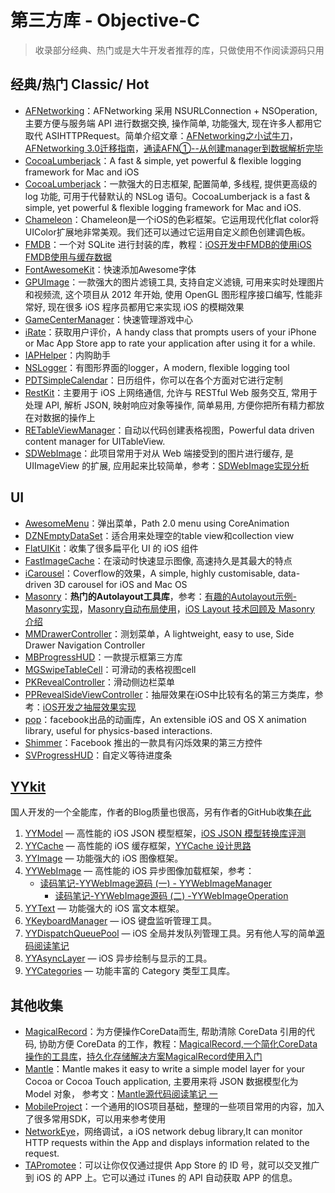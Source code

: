 # 第三方库 - Objective-C
> 收录部分经典、热门或是大牛开发者推荐的库，只做使用不作阅读源码只用

## 经典/热门 Classic/ Hot
- [AFNetworking][1]：AFNetworking 采用 NSURLConnection + NSOperation, 主要方便与服务端 API 进行数据交换, 操作简单, 功能强大, 现在许多人都用它取代 ASIHTTPRequest。简单介绍文章：[AFNetworking之小试牛刀][2]，[AFNetworking 3.0迁移指南][3]，[通读AFN①--从创建manager到数据解析完毕][4]
- [CocoaLumberjack][5]：A fast & simple, yet powerful & flexible logging framework for Mac and iOS
- [CocoaLumberjack][6]：一款强大的日志框架, 配置简单, 多线程, 提供更高级的 log 功能, 可用于代替默认的 NSLog 语句。CocoaLumberjack is a fast & simple, yet powerful & flexible logging framework for Mac and iOS.
- [Chameleon][7]：Chameleon是一个iOS的色彩框架。它运用现代化flat color将UIColor扩展地非常美观。我们还可以通过它运用自定义颜色创建调色板。
- [FMDB][8]：一个对 SQLite 进行封装的库，教程：[iOS开发中FMDB的使用][9][iOS FMDB使用与缓存数据][10]
- [FontAwesomeKit][11]：快速添加Awesome字体
- [GPUImage][12]：一款强大的图片滤镜工具, 支持自定义滤镜, 可用来实时处理图片和视频流, 这个项目从 2012 年开始, 使用 OpenGL 图形程序接口编写, 性能非常好, 现在很多 iOS 程序员都用它来实现 iOS 的模糊效果
- [GameCenterManager][13]：快速管理游戏中心
- [iRate][14]：获取用户评价，A handy class that prompts users of your iPhone or Mac App Store app to rate your application after using it for a while. 
- [IAPHelper][15]：内购助手
- [NSLogger][16]：有图形界面的logger，A modern, flexible logging tool
- [PDTSimpleCalendar][17]：日历组件，你可以在各个方面对它进行定制
- [RestKit][18]：主要用于 iOS 上网络通信, 允许与 RESTful Web 服务交互, 常用于处理 API, 解析 JSON, 映射响应对象等操作, 简单易用, 方便你把所有精力都放在对数据的操作上
- [RETableViewManager][19]：自动以代码创建表格视图，Powerful data driven content manager for UITableView.
- [SDWebImage][20]：此项目常用于对从 Web 端接受到的图片进行缓存, 是 UIImageView 的扩展, 应用起来比较简单，参考：[SDWebImage实现分析][21]


## UI
- [AwesomeMenu][22]：弹出菜单，Path 2.0 menu using CoreAnimation
- [DZNEmptyDataSet][23]：适合用来处理空的table view和collection view
- [FlatUIKit][24]：收集了很多扁平化 UI 的 iOS 组件
- [FastImageCache][25]：在滚动时快速显示图像, 高速持久是其最大的特点
- [iCarousel][26]：Coverflow的效果，A simple, highly customisable, data-driven 3D carousel for iOS and Mac OS
- [Masonry][27]：**热门的Autolayout工具库**，参考：[有趣的Autolayout示例-Masonry实现][28]，[Masonry自动布局使用][29]，[iOS Layout 技术回顾及 Masonry 介绍][30]
- [MMDrawerController][31]：测划菜单，A lightweight, easy to use, Side Drawer Navigation Controller
- [MBProgressHUD][32]：一款提示框第三方库
- [MGSwipeTableCell][33]：可滑动的表格视图cell
- [PKRevealController][34]：滑动侧边栏菜单
- [PPRevealSideViewController][35]：抽屉效果在iOS中比较有名的第三方类库，参考：[iOS开发之抽屉效果实现][36]
- [pop][37]：facebook出品的动画库，An extensible iOS and OS X animation library, useful for physics-based interactions.
- [Shimmer][38]：Facebook 推出的一款具有闪烁效果的第三方控件
- [SVProgressHUD][39]：自定义等待进度条


## [YYkit][40]
国人开发的一个全能库，作者的Blog质量也很高，另有作者的GitHub收集[在此][41]
1. [YYModel][42] — 高性能的 iOS JSON 模型框架，[iOS JSON 模型转换库评测][43]
2. [YYCache][44] — 高性能的 iOS 缓存框架，[YYCache 设计思路][45]
3. [YYImage][46] — 功能强大的 iOS 图像框架。
4. [YYWebImage][47] — 高性能的 iOS 异步图像加载框架，参考：
	- [读码笔记-YYWebImage源码 (一) - YYWebImageManager][48]
		- [读码笔记-YYWebImage源码 (二) -YYWebImageOperation][49]
5. [YYText][50] — 功能强大的 iOS 富文本框架。
6. [YKeyboardManager][51] — iOS 键盘监听管理工具。
7. [YYDispatchQueuePool][52] — iOS 全局并发队列管理工具。另有他人写的简单[源码阅读笔记][53]
8. [YYAsyncLayer][54] — iOS 异步绘制与显示的工具。
9. [YYCategories][55] — 功能丰富的 Category 类型工具库。


## 其他收集
- [MagicalRecord][56]：为方便操作CoreData而生, 帮助清除 CoreData 引用的代码, 协助方便 CoreData 的工作，教程：[MagicalRecord,一个简化CoreData操作的工具库][57]，[持久化存储解决方案MagicalRecord使用入门][58]
- [Mantle][59]：Mantle makes it easy to write a simple model layer for your Cocoa or Cocoa Touch application, 主要用来将 JSON 数据模型化为 Model 对象， 参考文：[Mantle源代码阅读笔记 一][60]
- [MobileProject][61]：一个通用的IOS项目基础，整理的一些项目常用的内容，加入了很多常用SDK，可以用来参考使用
- [NetworkEye][62]，网络调试，a iOS network debug library,It can monitor HTTP requests within the App and displays information related to the request.
- [TAPromotee][63]：可以让你仅仅通过提供 App Store 的 ID 号，就可以交叉推广到 iOS 的 APP 上。它可以通过 iTunes 的 API 自动获取 APP 的信息。

[1]:	https://github.com/AFNetworking/AFNetworking "AFNetworking"
[2]:	http://www.jianshu.com/p/8cc137ac26f0 "AFNetworking之小试牛刀"
[3]:	http://www.jianshu.com/p/047463a7ce9b "AFNetworking 3.0迁移指南"
[4]:	http://www.cnblogs.com/Mike-zh/p/5167017.html "通读AFN①--从创建manager到数据解析完毕"
[5]:	https://github.com/CocoaLumberjack/CocoaLumberjack "CocoaLumberjack"
[6]:	https://github.com/CocoaLumberjack/CocoaLumberjack "CocoaLumberjack"
[7]:	https://github.com/ViccAlexander/Chameleon "Chameleon"
[8]:	https://github.com/ccgus/fmdb "FMDB"
[9]:	http://www.cnblogs.com/jerehedu/p/5025950.html "iOS开发中FMDB的使用"
[10]:	http://www.jianshu.com/p/968c381cb7d7 "iOS FMDB使用与缓存数据"
[11]:	https://github.com/PrideChung/FontAwesomeKit "FontAwesomeKit"
[12]:	https://github.com/BradLarson/GPUImage "GPUImage"
[13]:	https://github.com/nihalahmed/GameCenterManager "GameCenterManager"
[14]:	https://github.com/nicklockwood/iRate "iRate"
[15]:	https://github.com/saturngod/IAPHelper "IAPHelper"
[16]:	https://github.com/fpillet/NSLogger "NSLogger"
[17]:	https://github.com/jivesoftware/PDTSimpleCalendar "PDTSimpleCalendar"
[18]:	https://github.com/RestKit/RestKit "RestKit"
[19]:	https://github.com/romaonthego/RETableViewManager "RETableViewManager"
[20]:	https://github.com/rs/SDWebImage "SDWebImage"
[21]:	http://southpeak.github.io/blog/2015/02/07/sourcecode-sdwebimage/ "SDWebImage实现分析"
[22]:	https://github.com/levey/AwesomeMenu "AwesomeMenu"
[23]:	https://github.com/dzenbot/DZNEmptyDataSet "DZNEmptyDataSet"
[24]:	https://github.com/Grouper/FlatUIKit "FlatUIKit"
[25]:	https://github.com/path/FastImageCache "FastImageCache"
[26]:	https://github.com/nicklockwood/iCarousel "iCarousel"
[27]:	https://github.com/SnapKit/Masonry "Masonry"
[28]:	http://tutuge.me/2015/05/23/autolayout-example-with-masonry/ "有趣的Autolayout示例-Masonry实现"
[29]:	http://www.cnblogs.com/salam/p/5054474.html "Masonry自动布局使用"
[30]:	http://www.taijicoder.com/2015/12/12/iOS-Layout-and-Masnory/ "iOS Layout 技术回顾及 Masonry 介绍"
[31]:	https://github.com/mutualmobile/MMDrawerController "MMDrawerController"
[32]:	https://github.com/jdg/MBProgressHUD "MBProgressHUD"
[33]:	https://github.com/MortimerGoro/MGSwipeTableCell "MGSwipeTableCell"
[34]:	https://github.com/pkluz/PKRevealController "PKRevealController"
[35]:	https://github.com/ipup/PPRevealSideViewController "PPRevealSideViewController"
[36]:	http://ios.jobbole.com/83402/ "iOS开发之抽屉效果实现"
[37]:	https://github.com/facebook/pop "pop"
[38]:	https://github.com/facebook/Shimmer "Shimmer"
[39]:	https://github.com/TransitApp/SVProgressHUD "SVProgressHUD"
[40]:	https://github.com/ibireme/YYKit
[41]:	http://github.ibireme.com/github/list/ios/#
[42]:	https://github.com/ibireme/YYModel
[43]:	http://blog.ibireme.com/2015/10/23/ios_model_framework_benchmark/ "iOS JSON 模型转换库评测"
[44]:	https://github.com/ibireme/YYCache
[45]:	http://blog.ibireme.com/2015/10/26/yycache/ "YYCache 设计思路"
[46]:	https://github.com/ibireme/YYImage
[47]:	https://github.com/ibireme/YYWebImage
[48]:	http://huangshaohua.cn/2015/12/29/du-ma-bi-ji-yywebimageyuan-ma/ "读码笔记-YYWebImage源码 (一) - YYWebImageManager"
[49]:	http://huangshaohua.cn/2016/01/02/du-ma-bi-ji-yywebimageyuan-ma-er-yywebimageoperation/ "读码笔记-YYWebImage源码 (二) -YYWebImageOperation"
[50]:	https://github.com/ibireme/YYText
[51]:	https://github.com/ibireme/YYKeyboardManager "YYKeyboardManager"
[52]:	https://github.com/ibireme/YYDispatchQueuePool "YYDispatchQueuePool"
[53]:	http://kittenyang.com/yydispatchqueuepool-learning-note/ "YYDispatchQueuePool 源码阅读笔记"
[54]:	https://github.com/ibireme/YYAsyncLayer "YYAsyncLayer"
[55]:	https://github.com/ibireme/YYCategories
[56]:	https://github.com/magicalpanda/MagicalRecord "MagicalRecord"
[57]:	http://segmentfault.com/a/1190000004132110 "MagicalRecord,一个简化CoreData操作的工具库"
[58]:	http://www.cocoachina.com/ios/20151214/14649.html
[59]:	https://github.com/Mantle/Mantle "Mantle"
[60]:	http://blog.csdn.net/colorapp/article/details/50277317 "Mantle源代码阅读笔记 一"
[61]:	https://github.com/wujunyang/MobileProject "MobileProject"
[62]:	https://github.com/coderyi/NetworkEye "NetworkEye"
[63]:	https://github.com/JanC/TAPromotee "TAPromotee"